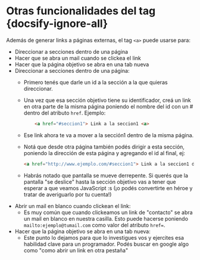 # Otras funcionalidades del tag <a> {docsify-ignore-all}

Además de generar links a páginas externas, el tag `<a>` puede usarse para:

* Direccionar a secciones dentro de una página
* Hacer que se abra un mail cuando se clickea el link
* Hacer que la página objetivo se abra en una tab nueva
* Direccionar a secciones dentro de una página:
  * Primero tenés que darle un id a la sección a la que quieras direccionar.
  * Una vez que esa sección objetivo tiene su identificador, creá un link en otra parte de la misma página poniendo el nombre del id con un # dentro del atributo `href`. Ejemplo:

    ```html
        <a href="#seccion1"> Link a la seccion1 <a>
    ```

  * Ese link ahora te va a mover a la sección1 dentro de la misma página.
  * Notá que desde otra página también podés dirigir a esta sección, poniendo la dirección de esta página y agregando el id al final, ej: 

    ```html
    <a href="http://www.ejemplo.com/#seccion1"> Link a la seccion1 desde una página externa<a>
    ```

  * Habrás notado que pantalla se mueve derrepente. Si querés que la pantalla "se deslice" hasta la sección objetivo vas a tener que esperar a que veamos JavaScript :s (¡o podés convertirte en héroe y tratar de averiguarlo por tu cuenta!)
* Abrir un mail en blanco cuando clickean el link:
  * Es muy común que cuando clickeamos un link de "contacto" se abra un mail en blanco en nuestra casilla. Esto puede hacerse poniendo `mailto:ejemplo@tumail.com` como valor del atributo `href=`.
* Hacer que la página objetivo se abra en una tab nueva:
  * Este punto lo dejamos para que lo investigues vos y ejercites esa habilidad clave para un programador. Podés buscar en google algo como "como abrir un link en otra pestaña"
